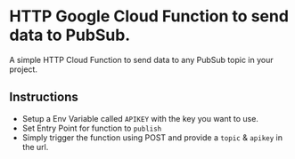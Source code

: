 # HTTP Google Cloud Function to send data to PubSub.

A simple HTTP Cloud Function to send data to any PubSub topic in your project.

## Instructions

- Setup a Env Variable called `APIKEY` with the key you want to use.
- Set Entry Point for function to `publish`
- Simply trigger the function using POST and provide a `topic` & `apikey` in the url. 
